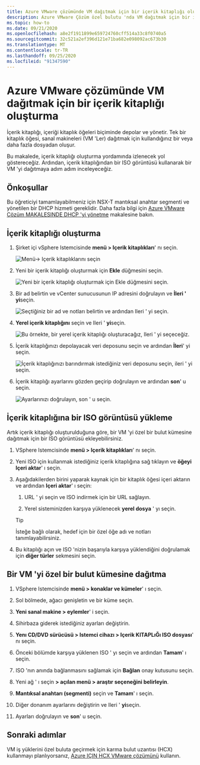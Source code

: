 ```yaml
---
title: Azure VMware çözümünde VM dağıtmak için bir içerik kitaplığı oluşturma
description: Azure VMware Çözüm özel bulutu 'nda VM dağıtmak için bir içerik kitaplığı oluşturun.
ms.topic: how-to
ms.date: 09/21/2020
ms.openlocfilehash: a8e2f1911899e659724760cff514a33c8f0740a5
ms.sourcegitcommit: 32c521a2ef396d121e71ba682e098092ac673b30
ms.translationtype: MT
ms.contentlocale: tr-TR
ms.lasthandoff: 09/25/2020
ms.locfileid: "91347590"
---
```

# <a name="create-a-content-library-to-deploy-vms-in-azure-vmware-solution"></a>Azure VMware çözümünde VM dağıtmak için bir içerik kitaplığı oluşturma

İçerik kitaplığı, içeriği kitaplık öğeleri biçiminde depolar ve yönetir. Tek bir kitaplık öğesi, sanal makineleri (VM 'Ler) dağıtmak için kullandığınız bir veya daha fazla dosyadan oluşur. 

Bu makalede, içerik kitaplığı oluşturma yordamında izlenecek yol göstereceğiz.  Ardından, içerik kitaplığından bir ISO görüntüsü kullanarak bir VM 'yi dağıtmaya adım adım inceleyeceğiz.

## <a name="prerequisites"></a>Önkoşullar

Bu öğreticiyi tamamlayabilmeniz için NSX-T mantıksal anahtar segmenti ve yönetilen bir DHCP hizmeti gereklidir.  Daha fazla bilgi için [Azure VMware Çözüm MAKALESINDE DHCP 'yi yönetme](manage-dhcp.md) makalesine bakın.

## <a name="create-a-content-library"></a>İçerik kitaplığı oluşturma

1. Şirket içi vSphere Istemcisinde **menü > Içerik kitaplıkları**' nı seçin.

   ![Menü-> Içerik kitaplıklarını seçin](./media/content-library/vsphere-menu-content-libraries.png)

1. Yeni bir içerik kitaplığı oluşturmak için **Ekle** düğmesini seçin.

   ![Yeni bir içerik kitaplığı oluşturmak için Ekle düğmesini seçin.](./media/content-library/create-new-content-library.png)

1. Bir ad belirtin ve vCenter sunucusunun IP adresini doğrulayın ve **İleri ' yi**seçin.

   ![Seçtiğiniz bir ad ve notları belirtin ve ardından Ileri ' yi seçin.](./media/content-library/new-content-library-step1.png)

1. **Yerel içerik kitaplığını** seçin ve Ileri ' **yi**seçin.

   ![Bu örnekte, bir yerel içerik kitaplığı oluşturacağız, Ileri ' yi seçeceğiz.](./media/content-library/new-content-library-step2.png)

1. İçerik kitaplığınızı depolayacak veri deposunu seçin ve ardından **İleri**' yi seçin.

   ![İçerik kitaplığınızı barındırmak istediğiniz veri deposunu seçin, ileri ' yi seçin.](./media/content-library/new-content-library-step3.png)

1. İçerik kitaplığı ayarlarını gözden geçirip doğrulayın ve ardından **son**' u seçin.

   ![Ayarlarınızı doğrulayın, son ' u seçin.](./media/content-library/new-content-library-step4.png)

## <a name="upload-an-iso-image-to-the-content-library"></a>İçerik kitaplığına bir ISO görüntüsü yükleme

Artık içerik kitaplığı oluşturulduğuna göre, bir VM 'yi özel bir bulut kümesine dağıtmak için bir ISO görüntüsü ekleyebilirsiniz. 

1. VSphere Istemcisinde **menü > Içerik kitaplıkları**' nı seçin.

1. Yeni ISO için kullanmak istediğiniz içerik kitaplığına sağ tıklayın ve **öğeyi Içeri aktar**' ı seçin.

1. Aşağıdakilerden birini yaparak kaynak için bir kitaplık öğesi içeri aktarın ve ardından **Içeri aktar**' ı seçin:
   1. URL ' yi seçin ve ISO indirmek için bir URL sağlayın.

   1. Yerel sisteminizden karşıya yüklenecek **yerel dosya** ' yı seçin.

   > [!TIP]
   > İsteğe bağlı olarak, hedef için bir özel öğe adı ve notları tanımlayabilirsiniz.

1. Bu kitaplığı açın ve ISO 'nizin başarıyla karşıya yüklendiğini doğrulamak için **diğer türler** sekmesini seçin.


## <a name="deploy-a-vm-to-a-private-cloud-cluster"></a>Bir VM 'yi özel bir bulut kümesine dağıtma

1. VSphere Istemcisinde **menü > konaklar ve kümeler**' ı seçin.

1. Sol bölmede, ağacı genişletin ve bir küme seçin.

1. **Yeni sanal makine > eylemler**' i seçin.

1. Sihirbaza giderek istediğiniz ayarları değiştirin.

1. **Yenı CD/DVD sürücüsü > Istemci cihazı > Içerik KITAPLıĞı ISO dosyası**' nı seçin.

1. Önceki bölümde karşıya yüklenen ISO ' yı seçin ve ardından **Tamam**' ı seçin.

1. ISO 'nın anında bağlanmasını sağlamak için **Bağlan** onay kutusunu seçin.

1. Yeni ağ ' ı seçin **> açılan menü > araştır seçeneğini belirleyin**.

1. **Mantıksal anahtarı (segmenti)** seçin ve **Tamam**' ı seçin.

1. Diğer donanım ayarlarını değiştirin ve Ileri ' **yi**seçin.

1. Ayarları doğrulayın ve **son**' u seçin.


## <a name="next-steps"></a>Sonraki adımlar

VM iş yüklerini özel buluta geçirmek için karma bulut uzantısı (HCX) kullanmayı planlıyorsanız, [Azure IÇIN HCX VMware çözümünü](hybrid-cloud-extension-installation.md) kullanın.

<!-- LINKS - external-->

<!-- LINKS - internal -->
